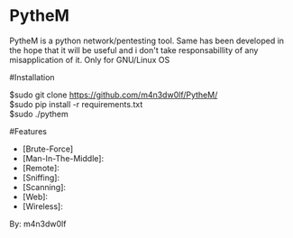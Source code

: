 # PytheM

PytheM is a python network/pentesting tool. Same has been developed in the hope that it will be useful and i don't take responsabillity of any misapplication of it. Only for GNU/Linux OS 

#Installation

$sudo git clone https://github.com/m4n3dw0lf/PytheM/ <br />
$sudo pip install -r requirements.txt <br />
$sudo ./pythem <br/>

#Features

- [Brute-Force]
- [Man-In-The-Middle]:
- [Remote]:
- [Sniffing]:
- [Scanning]:
- [Web]:
- [Wireless]:
  

By: m4n3dw0lf

